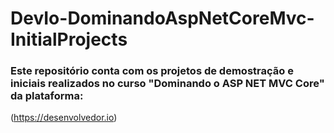 # DevIo-DominandoAspNetCoreMvc-InitialProjects
### Este repositório conta com os projetos de demostração e iniciais realizados no curso "Dominando o ASP NET MVC Core" da plataforma: 
(https://desenvolvedor.io)
